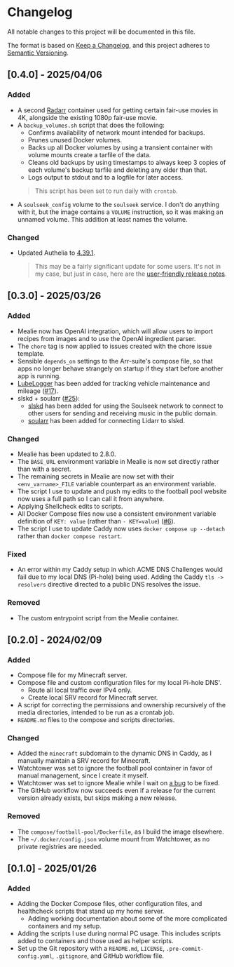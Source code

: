 # Changelog
All notable changes to this project will be documented in this file.

The format is based on [Keep a Changelog](https://keepachangelog.com/en/1.1.0/),
and this project adheres to [Semantic Versioning](https://semver.org/spec/v2.0.0.html).


## [0.4.0] - 2025/04/06
### Added
- A second [Radarr](https://radarr.video/) container used for getting certain fair-use movies in 4K, alongside the existing 1080p fair-use movie.
- A `backup_volumes.sh` script that does the following:
  - Confirms availability of network mount intended for backups.
  - Prunes unused Docker volumes.
  - Backs up all Docker volumes by using a transient container with volume mounts create a tarfile of the data.
  - Cleans old backups by using timestamps to always keep 3 copies of each volume's backup tarfile and deleting any older than that.
  - Logs output to stdout and to a logfile for later access.
  > This script has been set to run daily with `crontab`.
- A `soulseek_config` volume to the `soulseek` service. I don't do anything with it, but the image contains a `VOLUME` instruction, so it was making an unnamed volume. This addition at least names the volume.

### Changed
- Updated Authelia to [4.39.1](https://github.com/authelia/authelia/releases/tag/v4.39.1).
  > This may be a fairly significant update for some users. It's not in my case, but just in case, here are the [user-friendly release notes](https://www.authelia.com/blog/4.39-release-notes/).


## [0.3.0] - 2025/03/26
### Added
- Mealie now has OpenAI integration, which will allow users to import recipes from images and to use the OpenAI ingredient parser.
- The `chore` tag is now applied to issues created with the chore issue template.
- Sensible `depends_on` settings to the Arr-suite's compose file, so that apps no longer behave strangely on startup if they start before another app is running.
- [LubeLogger](https://github.com/hargata/lubelog) has been added for tracking vehicle maintenance and mileage ([#17](https://github.com/matthewkdies/homeserver/issues/17)).
- slskd + soularr ([#25](https://github.com/matthewkdies/homeserver/issues/25)):
  - [slskd](https://github.com/slskd/slskd?tab=readme-ov-file#slskd) has been added for using the Soulseek network to connect to other users for sending and receiving music in the public domain.
  - [soularr](https://github.com/mrusse/soularr?tab=readme-ov-file#about) has been added for connecting Lidarr to slskd.

### Changed
- Mealie has been updated to 2.8.0.
- The `BASE_URL` environment variable in Mealie is now set directly rather than with a secret.
- The remaining secrets in Mealie are now set with their `<env_varname>_FILE` variable counterpart as an environment variable.
- The script I use to update and push my edits to the football pool website now uses a full path so I can call it from anywhere.
- Applying Shellcheck edits to scripts.
- All Docker Compose files now use a consistent environment variable definition of `KEY: value` (rather than `- KEY=value`) ([#6](https://github.com/matthewkdies/homeserver/issues/6)).
- The script I use to update Caddy now uses `docker compose up --detach` rather than `docker compose restart`.

### Fixed
- An error within my Caddy setup in which ACME DNS Challenges would fail due to my local DNS (Pi-hole) being used. Adding the Caddy `tls -> resolvers` directive directed to a public DNS resolves the issue.

### Removed
- The custom entrypoint script from the Mealie container.


## [0.2.0] - 2024/02/09
### Added
- Compose file for my Minecraft server.
- Compose file and custom configuration files for my local Pi-hole DNS'.
  - Route all local traffic over IPv4 only.
  - Create local SRV record for Minecraft server.
- A script for correcting the permissions and ownership recursively of the media directories, intended to be run as a crontab job.
- `README.md` files to the compose and scripts directories.

### Changed
- Added the `minecraft` subdomain to the dynamic DNS in Caddy, as I manually maintain a SRV record for Minecraft.
- Watchtower was set to ignore the football pool container in favor of manual management, since I create it myself.
- Watchtower was set to ignore Mealie while I wait on [a bug](https://github.com/mealie-recipes/mealie/issues/4563) to be fixed.
- The GitHub workflow now succeeds even if a release for the current version already exists, but skips making a new release.

### Removed
- The `compose/football-pool/Dockerfile`, as I build the image elsewhere.
- The `~/.docker/config.json` volume mount from Watchtower, as no private registries are needed.


## [0.1.0] - 2025/01/26
### Added
- Adding the Docker Compose files, other configuration files, and healthcheck scripts that stand up my home server.
  - Adding working documentation about some of the more complicated containers and my setup.
- Adding the scripts I use during normal PC usage. This includes scripts added to containers and those used as helper scripts.
- Set up the Git repository with a `README.md`, `LICENSE`, `.pre-commit-config.yaml`, `.gitignore`, and GitHub workflow file.
